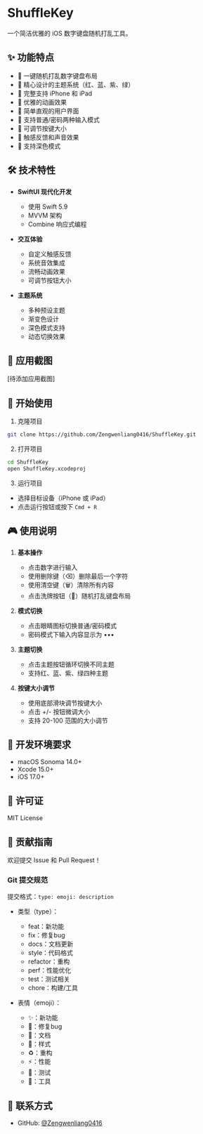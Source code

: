 # ShuffleKey

一个简洁优雅的 iOS 数字键盘随机打乱工具。

## ✨ 功能特点

- 🎲 一键随机打乱数字键盘布局
- 🎨 精心设计的主题系统（红、蓝、紫、绿）
- 📱 完整支持 iPhone 和 iPad
- 🌈 优雅的动画效果
- 🎯 简单直观的用户界面
- 🔄 支持普通/密码两种输入模式
- 📏 可调节按键大小
- 🎵 触感反馈和声音效果
- 🌙 支持深色模式

## 🛠 技术特性

- **SwiftUI 现代化开发**
  - 使用 Swift 5.9
  - MVVM 架构
  - Combine 响应式编程

- **交互体验**
  - 自定义触感反馈
  - 系统音效集成
  - 流畅动画效果
  - 可调节按钮大小

- **主题系统**
  - 多种预设主题
  - 渐变色设计
  - 深色模式支持
  - 动态切换效果

## 📱 应用截图

[待添加应用截图]

## 🚀 开始使用

1. 克隆项目
```bash
git clone https://github.com/Zengwenliang0416/ShuffleKey.git
```

2. 打开项目
```bash
cd ShuffleKey
open ShuffleKey.xcodeproj
```

3. 运行项目
- 选择目标设备（iPhone 或 iPad）
- 点击运行按钮或按下 `Cmd + R`

## 🎮 使用说明

1. **基本操作**
   - 点击数字进行输入
   - 使用删除键（⌫）删除最后一个字符
   - 使用清空键（🗑）清除所有内容
   - 点击洗牌按钮（🔄）随机打乱键盘布局

2. **模式切换**
   - 点击眼睛图标切换普通/密码模式
   - 密码模式下输入内容显示为 •••

3. **主题切换**
   - 点击主题按钮循环切换不同主题
   - 支持红、蓝、紫、绿四种主题

4. **按键大小调节**
   - 使用底部滑块调节按键大小
   - 点击 +/- 按钮微调大小
   - 支持 20-100 范围的大小调节

## 🔧 开发环境要求

- macOS Sonoma 14.0+
- Xcode 15.0+
- iOS 17.0+

## 📄 许可证

MIT License

## 🤝 贡献指南

欢迎提交 Issue 和 Pull Request！

### Git 提交规范

提交格式：`type: emoji: description`

- 类型（type）：
  - feat：新功能
  - fix：修复bug
  - docs：文档更新
  - style：代码格式
  - refactor：重构
  - perf：性能优化
  - test：测试相关
  - chore：构建/工具

- 表情（emoji）：
  - ✨：新功能
  - 🐛：修复bug
  - 📝：文档
  - 🎨：样式
  - ♻️：重构
  - ⚡️：性能
  - 🧪：测试
  - 🔧：工具

## 📮 联系方式

- GitHub: [@Zengwenliang0416](https://github.com/Zengwenliang0416) 